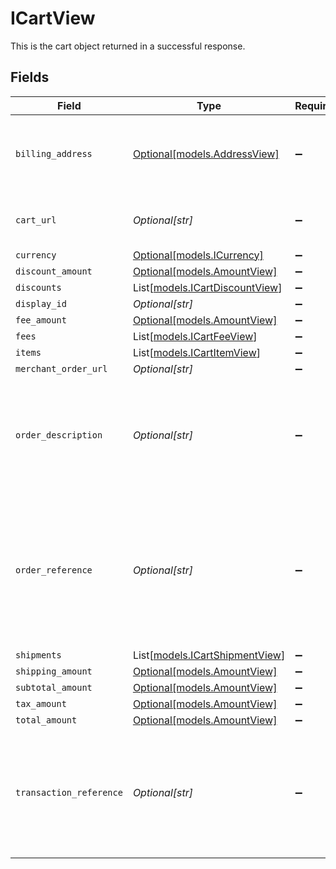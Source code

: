 # ICartView

This is the cart object returned in a successful response.


## Fields

| Field                                                                                                                           | Type                                                                                                                            | Required                                                                                                                        | Description                                                                                                                     | Example                                                                                                                         |
| ------------------------------------------------------------------------------------------------------------------------------- | ------------------------------------------------------------------------------------------------------------------------------- | ------------------------------------------------------------------------------------------------------------------------------- | ------------------------------------------------------------------------------------------------------------------------------- | ------------------------------------------------------------------------------------------------------------------------------- |
| `billing_address`                                                                                                               | [Optional[models.AddressView]](../models/addressview.md)                                                                        | :heavy_minus_sign:                                                                                                              | The address object returned in the response.                                                                                    |                                                                                                                                 |
| `cart_url`                                                                                                                      | *Optional[str]*                                                                                                                 | :heavy_minus_sign:                                                                                                              | Used to provide a link to the cart ID.                                                                                          | https://boltswagstore.com/orders/123456765432                                                                                   |
| `currency`                                                                                                                      | [Optional[models.ICurrency]](../models/icurrency.md)                                                                            | :heavy_minus_sign:                                                                                                              | N/A                                                                                                                             |                                                                                                                                 |
| `discount_amount`                                                                                                               | [Optional[models.AmountView]](../models/amountview.md)                                                                          | :heavy_minus_sign:                                                                                                              | N/A                                                                                                                             |                                                                                                                                 |
| `discounts`                                                                                                                     | List[[models.ICartDiscountView](../models/icartdiscountview.md)]                                                                | :heavy_minus_sign:                                                                                                              | N/A                                                                                                                             |                                                                                                                                 |
| `display_id`                                                                                                                    | *Optional[str]*                                                                                                                 | :heavy_minus_sign:                                                                                                              | N/A                                                                                                                             | displayid_100                                                                                                                   |
| `fee_amount`                                                                                                                    | [Optional[models.AmountView]](../models/amountview.md)                                                                          | :heavy_minus_sign:                                                                                                              | N/A                                                                                                                             |                                                                                                                                 |
| `fees`                                                                                                                          | List[[models.ICartFeeView](../models/icartfeeview.md)]                                                                          | :heavy_minus_sign:                                                                                                              | N/A                                                                                                                             |                                                                                                                                 |
| `items`                                                                                                                         | List[[models.ICartItemView](../models/icartitemview.md)]                                                                        | :heavy_minus_sign:                                                                                                              | N/A                                                                                                                             |                                                                                                                                 |
| `merchant_order_url`                                                                                                            | *Optional[str]*                                                                                                                 | :heavy_minus_sign:                                                                                                              | N/A                                                                                                                             |                                                                                                                                 |
| `order_description`                                                                                                             | *Optional[str]*                                                                                                                 | :heavy_minus_sign:                                                                                                              | Used optionally to pass additional information like order numbers or other IDs as needed.                                       | Order #1234567890                                                                                                               |
| `order_reference`                                                                                                               | *Optional[str]*                                                                                                                 | :heavy_minus_sign:                                                                                                              | This value is used by Bolt as an external reference to a given order. This reference must be unique per successful transaction. | order_100                                                                                                                       |
| `shipments`                                                                                                                     | List[[models.ICartShipmentView](../models/icartshipmentview.md)]                                                                | :heavy_minus_sign:                                                                                                              | N/A                                                                                                                             |                                                                                                                                 |
| `shipping_amount`                                                                                                               | [Optional[models.AmountView]](../models/amountview.md)                                                                          | :heavy_minus_sign:                                                                                                              | N/A                                                                                                                             |                                                                                                                                 |
| `subtotal_amount`                                                                                                               | [Optional[models.AmountView]](../models/amountview.md)                                                                          | :heavy_minus_sign:                                                                                                              | N/A                                                                                                                             |                                                                                                                                 |
| `tax_amount`                                                                                                                    | [Optional[models.AmountView]](../models/amountview.md)                                                                          | :heavy_minus_sign:                                                                                                              | N/A                                                                                                                             |                                                                                                                                 |
| `total_amount`                                                                                                                  | [Optional[models.AmountView]](../models/amountview.md)                                                                          | :heavy_minus_sign:                                                                                                              | N/A                                                                                                                             |                                                                                                                                 |
| `transaction_reference`                                                                                                         | *Optional[str]*                                                                                                                 | :heavy_minus_sign:                                                                                                              | The 12 digit reference ID associated to a given transaction webhook for an order.                                               | 6CEA-ZME1-DACE                                                                                                                  |